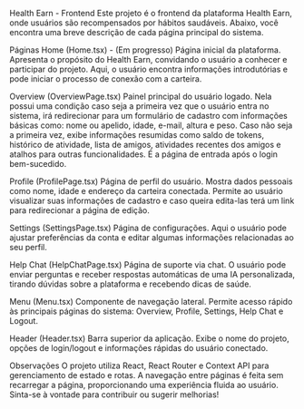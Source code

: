 
Health Earn - Frontend
Este projeto é o frontend da plataforma Health Earn, onde usuários são recompensados por hábitos saudáveis.
Abaixo, você encontra uma breve descrição de cada página principal do sistema.

Páginas
Home (Home.tsx) - (Em progresso)
Página inicial da plataforma.
Apresenta o propósito do Health Earn, convidando o usuário a conhecer e participar do projeto.
Aqui, o usuário encontra informações introdutórias e pode iniciar o processo de conexão com a carteira.

Overview (OverviewPage.tsx)
Painel principal do usuário logado.
Nela possui uma condição caso seja a primeira vez que o usuário entra no sistema, irá redirecionar para um formulário de cadastro com informações básicas como:
nome ou apelido, idade, e-mail, altura e peso.
Caso não seja a primeira vez, exibe informações resumidas como saldo de tokens, histórico de atividade, lista de amigos, atividades recentes dos amigos e atalhos para outras funcionalidades.
É a página de entrada após o login bem-sucedido.

Profile (ProfilePage.tsx)
Página de perfil do usuário.
Mostra dados pessoais como nome, idade e endereço da carteira conectada.
Permite ao usuário visualizar suas informações de cadastro e caso queira edita-las terá um link para redirecionar a página de edição.

Settings (SettingsPage.tsx)
Página de configurações.
Aqui o usuário pode ajustar preferências da conta e editar algumas informações relacionadas ao seu perfil.

Help Chat (HelpChatPage.tsx)
Página de suporte via chat.
O usuário pode enviar perguntas e receber respostas automáticas de uma IA personalizada, tirando dúvidas sobre a plataforma e recebendo dicas de saúde.

Menu (Menu.tsx)
Componente de navegação lateral.
Permite acesso rápido às principais páginas do sistema: Overview, Profile, Settings, Help Chat e Logout.

Header (Header.tsx)
Barra superior da aplicação.
Exibe o nome do projeto, opções de login/logout e informações rápidas do usuário conectado.

Observações
O projeto utiliza React, React Router e Context API para gerenciamento de estado e rotas.
A navegação entre páginas é feita sem recarregar a página, proporcionando uma experiência fluida ao usuário.
Sinta-se à vontade para contribuir ou sugerir melhorias!